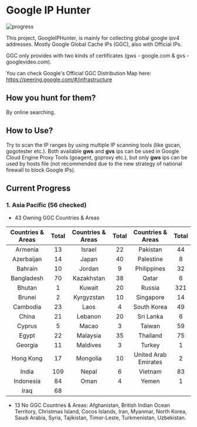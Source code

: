 # Google IP Hunter

![progress](http://progressed.io/bar/27?title=progress)

This project, GoogleIPHunter, is mainly for collecting global google ipv4 addresses. Mostly Google Global Cache IPs (GGC), also with Official IPs.

GGC only provides with two kinds of certificates (gws - google.com & gvs - googlevideo.com).

You can check Google's Official GGC Distribution Map here: https://peering.google.com/#/infrastructure

## How you hunt for them?

By online searching.

## How to Use?

Try to scan the IP ranges by using multiple IP scanning tools (like gscan, gogotester etc.). Both available **gws** and **gvs** ips can be used in Google Cloud Engine Proxy Tools (goagent, goproxy etc.), but only **gws** ips can be used by hosts file (not recommended due to the new strategy of national firewall to block Google IPs).

## Current Progress

### 1. Asia Pacific (56 checked)

- 43 Owning GGC Countries & Areas

| Countries & Areas | Total | Countries & Areas | Total | Countries & Areas | Total |
| :---: | :---: | :---: | :---: | :---: | :---: |
| Armenia    | 13 | Israel      | 22 | Pakistan            | 44 |
| Azerbaijan | 14 | Japan       | 40 | Palestine           | 8  |
| Bahrain    | 10 | Jordan      |  9 | Philippines         | 32 |
| Bangladesh | 70 | Kazakhstan  | 38 | Qatar               |  6 |
| Bhutan     |  1 | Kuwait      | 20 | Russia             | 321 |
| Brunei     |  2 | Kyrgyzstan  | 10 | Singapore           | 14 |
| Cambodia   | 23 | Laos        |  4 | South Korea         | 49 |
| China      | 21 | Lebanon     | 20 | Sri Lanka           |  6 |
| Cyprus     | 5  | Macao       |  3 | Taiwan              | 59 |
| Egypt      | 22 | Malaysia    | 35 | Thailand            | 75 |
| Georgia    | 11 | Maldives    |  3 | Turkey              |  1 |
| Hong Kong  | 17 | Mongolia    | 10 | United Arab Emirates | 2 |
| India     | 109 | Nepal       |  6 | Vietnam             | 83 |
| Indonesia  | 84 | Oman        |  4 | Yemen               |  1 |
| Iraq       | 68 |

- 13 No GGC Countries & Areas: Afghanistan, British Indian Ocean Territory, Christmas Island, Cocos Islands, Iran, Myanmar, North Korea, Saudi Arabia, Syria, Tajikistan, Timor-Leste, Turkmenistan, Uzbekistan.
